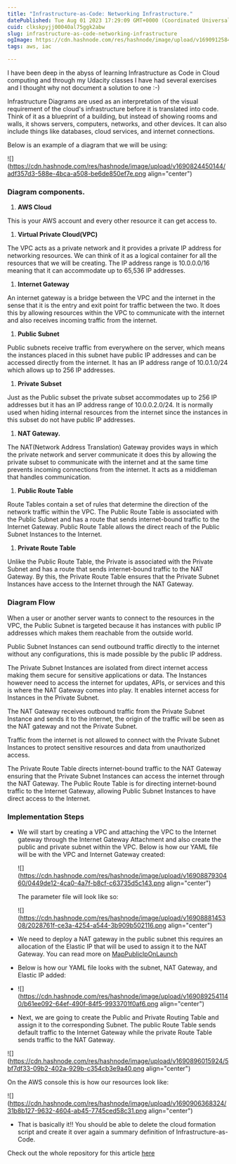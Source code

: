 ```yaml
---
title: "Infrastructure-as-Code: Networking Infrastructure."
datePublished: Tue Aug 01 2023 17:29:09 GMT+0000 (Coordinated Universal Time)
cuid: clkskpyjj00040al75ggk2abw
slug: infrastructure-as-code-networking-infrastructure
ogImage: https://cdn.hashnode.com/res/hashnode/image/upload/v1690912584419/769ef275-4521-43fc-ba09-3b42ff62885f.png
tags: aws, iac

---
```


I have been deep in the abyss of learning Infrastructure as Code in Cloud computing and through my Udacity classes I have had several exercises and I thought why not document a solution to one :-)

Infrastructure Diagrams are used as an interpretation of the visual requirement of the cloud's infrastructure before it is translated into code. Think of it as a blueprint of a building, but instead of showing rooms and walls, it shows servers, computers, networks, and other devices. It can also include things like databases, cloud services, and internet connections.

Below is an example of a diagram that we will be using:

![](https://cdn.hashnode.com/res/hashnode/image/upload/v1690824450144/adf357d3-588e-4bca-a508-be6de850ef7e.png align="center")

### Diagram components.

1. **AWS Cloud**
    

This is your AWS account and every other resource it can get access to.

1. **Virtual Private Cloud(VPC)**
    

The VPC acts as a private network and it provides a private IP address for networking resources. We can think of it as a logical container for all the resources that we will be creating. The IP address range is 10.0.0.0/16 meaning that it can accommodate up to 65,536 IP addresses.

1. **Internet Gateway**
    

An internet gateway is a bridge between the VPC and the internet in the sense that it is the entry and exit point for traffic between the two. It does this by allowing resources within the VPC to communicate with the internet and also receives incoming traffic from the internet.

1. **Public Subnet**
    

Public subnets receive traffic from everywhere on the server, which means the instances placed in this subnet have public IP addresses and can be accessed directly from the internet. It has an IP address range of 10.0.1.0/24 which allows up to 256 IP addresses.

1. **Private Subset**
    

Just as the Public subset the private subset accommodates up to 256 IP addresses but it has an IP address range of 10.0.0.2.0/24. It is normally used when hiding internal resources from the internet since the instances in this subset do not have public IP addresses.

1. **NAT Gateway.**
    

The NAT(Network Address Translation) Gateway provides ways in which the private network and server communicate it does this by allowing the private subset to communicate with the internet and at the same time prevents incoming connections from the internet. It acts as a middleman that handles communication.

1. **Public Route Table**
    

Route Tables contain a set of rules that determine the direction of the network traffic within the VPC. The Public Route Table is associated with the Public Subnet and has a route that sends internet-bound traffic to the Internet Gateway. Public Route Table allows the direct reach of the Public Subnet Instances to the Internet.

1. **Private Route Table**
    

Unlike the Public Route Table, the Private is associated with the Private Subnet and has a route that sends internet-bound traffic to the NAT Gateway. By this, the Private Route Table ensures that the Private Subnet Instances have access to the Internet through the NAT Gateway.

### Diagram Flow

When a user or another server wants to connect to the resources in the VPC, the Public Subnet is targeted because it has instances with public IP addresses which makes them reachable from the outside world.

Public Subnet Instances can send outbound traffic directly to the internet without any configurations, this is made possible by the public IP address.

The Private Subnet Instances are isolated from direct internet access making them secure for sensitive applications or data. The Instances however need to access the internet for updates, APIs, or services and this is where the NAT Gateway comes into play. It enables internet access for Instances in the Private Subnet.

The NAT Gateway receives outbound traffic from the Private Subnet Instance and sends it to the internet, the origin of the traffic will be seen as the NAT gateway and not the Private Subnet.

Traffic from the internet is not allowed to connect with the Private Subnet Instances to protect sensitive resources and data from unauthorized access.

The Private Route Table directs internet-bound traffic to the NAT Gateway ensuring that the Private Subnet Instances can access the internet through the NAT Gateway. The Public Route Table is for directing internet-bound traffic to the Internet Gateway, allowing Public Subnet Instances to have direct access to the Internet.

### Implementation Steps

* We will start by creating a VPC and attaching the VPC to the Internet gateway through the Internet Gateway Attachment and also create the public and private subnet within the VPC. Below is how our YAML file will be with the VPC and Internet Gateway created:
    
    ![](https://cdn.hashnode.com/res/hashnode/image/upload/v1690887930460/0449de12-4ca0-4a7f-b8cf-c63735d5c143.png align="center")
    
    The parameter file will look like so:
    
    ![](https://cdn.hashnode.com/res/hashnode/image/upload/v1690888145308/2028761f-ce3a-4254-a544-3b909b502116.png align="center")
    
* We need to deploy a NAT gateway in the public subnet this requires an allocation of the Elastic IP that will be used to assign it to the NAT Gateway. You can read more on [MapPublicIpOnLaunch](https://docs.aws.amazon.com/AWSCloudFormation/latest/UserGuide/aws-resource-ec2-subnet.html#cfn-ec2-subnet-mappubliciponlaunch)
    
* Below is how our YAML file looks with the subnet, NAT Gateway, and Elastic IP added:
    
* ![](https://cdn.hashnode.com/res/hashnode/image/upload/v1690892541140/b61ee092-64ef-490f-84f5-9933701f0af6.png align="center")
    
* Next, we are going to create the Public and Private Routing Table and assign it to the corresponding Subnet. The public Route Table sends default traffic to the Internet Gateway while the private Route Table sends traffic to the NAT Gateway.
    

![](https://cdn.hashnode.com/res/hashnode/image/upload/v1690896015924/5bf7df33-09b2-402a-929b-c354cb3e9a40.png align="center")

On the AWS console this is how our resources look like:

![](https://cdn.hashnode.com/res/hashnode/image/upload/v1690906368324/31b8b127-9632-4604-ab45-7745ced58c31.png align="center")

* That is basically it!! You should be able to delete the cloud formation script and create it over again a summary definition of Infrastructure-as-Code.
    

Check out the whole repository for this article [here](https://github.com/IvyJeptoo/network-infrastructure/settings)